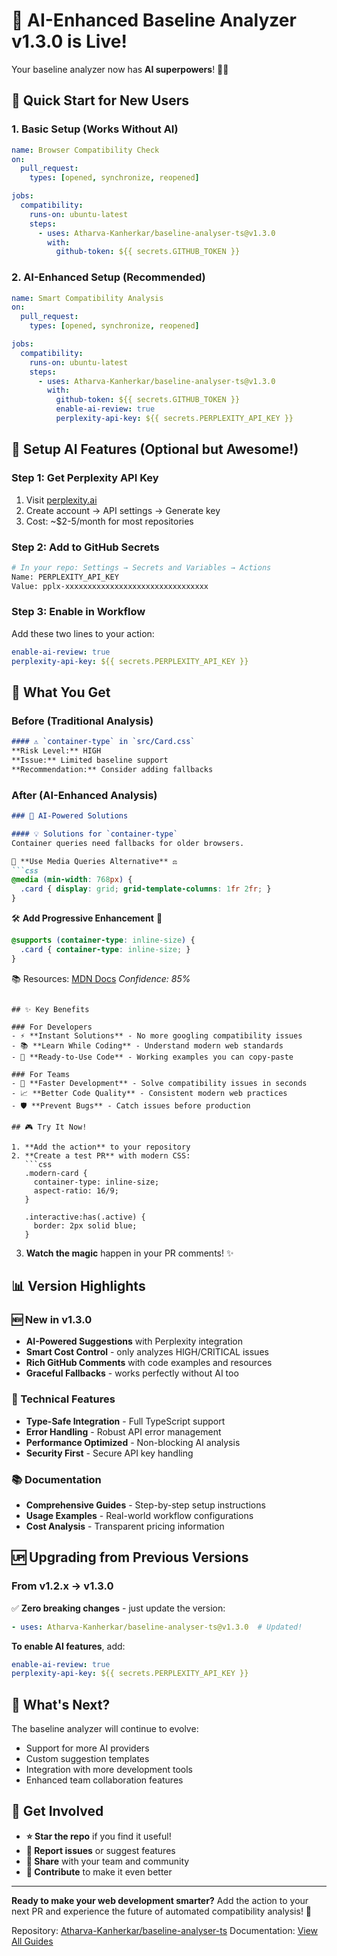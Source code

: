 # 🎉 AI-Enhanced Baseline Analyzer v1.3.0 is Live!

Your baseline analyzer now has **AI superpowers**! 🤖✨

## 🚀 Quick Start for New Users

### 1. Basic Setup (Works Without AI)
```yaml
name: Browser Compatibility Check
on:
  pull_request:
    types: [opened, synchronize, reopened]

jobs:
  compatibility:
    runs-on: ubuntu-latest
    steps:
      - uses: Atharva-Kanherkar/baseline-analyser-ts@v1.3.0
        with:
          github-token: ${{ secrets.GITHUB_TOKEN }}
```

### 2. AI-Enhanced Setup (Recommended)
```yaml
name: Smart Compatibility Analysis
on:
  pull_request:
    types: [opened, synchronize, reopened]

jobs:
  compatibility:
    runs-on: ubuntu-latest
    steps:
      - uses: Atharva-Kanherkar/baseline-analyser-ts@v1.3.0
        with:
          github-token: ${{ secrets.GITHUB_TOKEN }}
          enable-ai-review: true
          perplexity-api-key: ${{ secrets.PERPLEXITY_API_KEY }}
```

## 🔑 Setup AI Features (Optional but Awesome!)

### Step 1: Get Perplexity API Key
1. Visit [perplexity.ai](https://perplexity.ai)
2. Create account → API settings → Generate key
3. Cost: ~$2-5/month for most repositories

### Step 2: Add to GitHub Secrets
```bash
# In your repo: Settings → Secrets and Variables → Actions
Name: PERPLEXITY_API_KEY
Value: pplx-xxxxxxxxxxxxxxxxxxxxxxxxxxxxxxxx
```

### Step 3: Enable in Workflow
Add these two lines to your action:
```yaml
enable-ai-review: true
perplexity-api-key: ${{ secrets.PERPLEXITY_API_KEY }}
```

## 🎯 What You Get

### Before (Traditional Analysis)
```markdown
#### ⚠️ `container-type` in `src/Card.css`
**Risk Level:** HIGH
**Issue:** Limited baseline support
**Recommendation:** Consider adding fallbacks
```

### After (AI-Enhanced Analysis)
```markdown
### 🤖 AI-Powered Solutions

#### 💡 Solutions for `container-type`
Container queries need fallbacks for older browsers.

🔄 **Use Media Queries Alternative** ⚖️
```css
@media (min-width: 768px) {
  .card { display: grid; grid-template-columns: 1fr 2fr; }
}
```

🛠️ **Add Progressive Enhancement** 🔧
```css
@supports (container-type: inline-size) {
  .card { container-type: inline-size; }
}
```

📚 Resources: [MDN Docs](https://developer.mozilla.org/...)
*Confidence: 85%*
```

## ✨ Key Benefits

### For Developers
- ⚡ **Instant Solutions** - No more googling compatibility issues
- 📚 **Learn While Coding** - Understand modern web standards
- 🎯 **Ready-to-Use Code** - Working examples you can copy-paste

### For Teams
- 🚀 **Faster Development** - Solve compatibility issues in seconds
- 📈 **Better Code Quality** - Consistent modern web practices
- 🛡️ **Prevent Bugs** - Catch issues before production

## 🎮 Try It Now!

1. **Add the action** to your repository
2. **Create a test PR** with modern CSS:
   ```css
   .modern-card {
     container-type: inline-size;
     aspect-ratio: 16/9;
   }
   
   .interactive:has(.active) {
     border: 2px solid blue;
   }
   ```
3. **Watch the magic** happen in your PR comments! ✨

## 📊 Version Highlights

### 🆕 New in v1.3.0
- **AI-Powered Suggestions** with Perplexity integration
- **Smart Cost Control** - only analyzes HIGH/CRITICAL issues
- **Rich GitHub Comments** with code examples and resources
- **Graceful Fallbacks** - works perfectly without AI too

### 🔧 Technical Features
- **Type-Safe Integration** - Full TypeScript support
- **Error Handling** - Robust API error management  
- **Performance Optimized** - Non-blocking AI analysis
- **Security First** - Secure API key handling

### 📚 Documentation
- **Comprehensive Guides** - Step-by-step setup instructions
- **Usage Examples** - Real-world workflow configurations
- **Cost Analysis** - Transparent pricing information

## 🆙 Upgrading from Previous Versions

### From v1.2.x → v1.3.0
✅ **Zero breaking changes** - just update the version:
```yaml
- uses: Atharva-Kanherkar/baseline-analyser-ts@v1.3.0  # Updated!
```

**To enable AI features**, add:
```yaml
enable-ai-review: true
perplexity-api-key: ${{ secrets.PERPLEXITY_API_KEY }}
```

## 🌟 What's Next?

The baseline analyzer will continue to evolve:
- Support for more AI providers
- Custom suggestion templates
- Integration with more development tools
- Enhanced team collaboration features

## 🤝 Get Involved

- **⭐ Star the repo** if you find it useful!
- **🐛 Report issues** or suggest features
- **📢 Share** with your team and community
- **🤝 Contribute** to make it even better

---

**Ready to make your web development smarter?** 
Add the action to your next PR and experience the future of automated compatibility analysis! 🚀

Repository: [Atharva-Kanherkar/baseline-analyser-ts](https://github.com/Atharva-Kanherkar/baseline-analyser-ts)
Documentation: [View All Guides](https://github.com/Atharva-Kanherkar/baseline-analyser-ts#readme)

